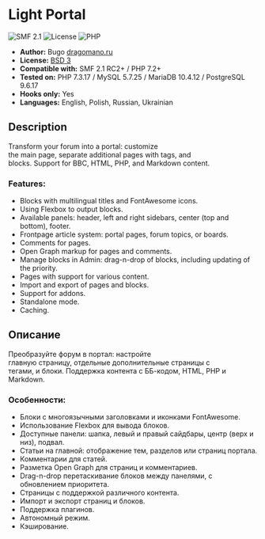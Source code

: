 # Light Portal
![SMF 2.1](https://img.shields.io/badge/SMF-2.1-ed6033.svg?style=flat)
![License](https://img.shields.io/github/license/dragomano/light-portal)
![PHP](https://img.shields.io/badge/PHP-^7.2-blue.svg?style=flat)

* **Author:** Bugo [dragomano.ru](https://dragomano.ru/mods/light-portal)
* **License:** [BSD 3](https://github.com/dragomano/Light-Portal/blob/master/LICENSE)
* **Compatible with:** SMF 2.1 RC2+ / PHP 7.2+
* **Tested on:** PHP 7.3.17 / MySQL 5.7.25 / MariaDB 10.4.12 / PostgreSQL 9.6.17
* **Hooks only:** Yes
* **Languages:** English, Polish, Russian, Ukrainian

## Description
Transform your forum into a portal: customize the main page, separate additional pages with tags, and blocks. Support for BBC, HTML, PHP, and Markdown content.

### Features:
* Blocks with multilingual titles and FontAwesome icons.
* Using Flexbox to output blocks.
* Available panels: header, left and right sidebars, center (top and bottom), footer.
* Frontpage article system: portal pages, forum topics, or boards.
* Comments for pages.
* Open Graph markup for pages and comments.
* Manage blocks in Admin: drag-n-drop of blocks, including updating of the priority.
* Pages with support for various content.
* Import and export of pages and blocks.
* Support for addons.
* Standalone mode.
* Caching.

## Описание
Преобразуйте форум в портал: настройте главную страницу, отдельные дополнительные страницы с тегами, и блоки. Поддержка контента с ББ-кодом, HTML, PHP и Markdown.

### Особенности:
* Блоки с многоязычными заголовками и иконками FontAwesome.
* Использование Flexbox для вывода блоков.
* Доступные панели: шапка, левый и правый сайдбары, центр (верх и низ), подвал.
* Статьи на главной: отображение тем, разделов или страниц портала.
* Комментарии для статей.
* Разметка Open Graph для страниц и комментариев.
* Drag-n-drop перетаскивание блоков между панелями, с обновлением приоритета.
* Страницы с поддержкой различного контента.
* Импорт и экспорт страниц и блоков.
* Поддержка плагинов.
* Автономный режим.
* Кэширование.